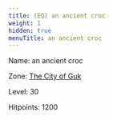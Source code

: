 ```yaml
---
title: (EQ) an ancient croc
weight: 1
hidden: true
menuTitle: an ancient croc
---
```


Name: an ancient croc


Zone: [The City of Guk](/en/eq/exploration/the_city_of_guk)

Level: 30

Hitpoints: 1200